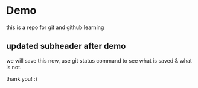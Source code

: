 # Demo

this is a repo for git and github learning

## updated subheader after demo

we will save this now, use git status command to see what is saved & what is not.










thank you! :)
